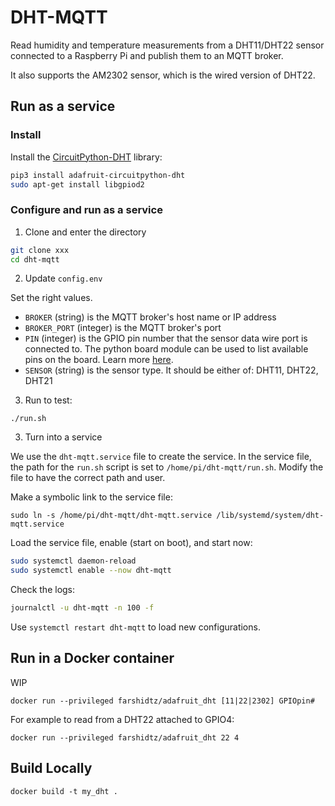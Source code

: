 # DHT-MQTT
Read humidity and temperature measurements from a DHT11/DHT22 sensor connected to a Raspberry Pi and publish them to an MQTT broker.

It also supports the AM2302 sensor, which is the wired version of DHT22.

## Run as a service
### Install
Install the [CircuitPython-DHT](https://github.com/adafruit/Adafruit_CircuitPython_DHT) library:
```bash
pip3 install adafruit-circuitpython-dht
sudo apt-get install libgpiod2
```

### Configure and run as a service
1. Clone and enter the directory

```bash
git clone xxx
cd dht-mqtt
```

2. Update `config.env`

Set the right values.

* `BROKER` (string) is the MQTT broker's host name or IP address
* `BROKER_PORT` (integer) is the MQTT broker's port
* `PIN` (integer) is the GPIO pin number that the sensor data wire port is connected to. The python board module can be used to list available pins on the board. Learn more [here](https://learn.adafruit.com/circuitpython-digital-inputs-and-outputs/board-pins).
* `SENSOR` (string) is the sensor type. It should be either of: DHT11, DHT22, DHT21

3. Run to test:

```
./run.sh
```

3. Turn into a service

We use the `dht-mqtt.service` file to create the service.
In the service file, the path for the `run.sh` script is set to `/home/pi/dht-mqtt/run.sh`.
Modify the file to have the correct path and user.

Make a symbolic link to the service file:
```
sudo ln -s /home/pi/dht-mqtt/dht-mqtt.service /lib/systemd/system/dht-mqtt.service
```

Load the service file, enable (start on boot), and start now:
```bash
sudo systemctl daemon-reload
sudo systemctl enable --now dht-mqtt
```

Check the logs:
```bash
journalctl -u dht-mqtt -n 100 -f
```

Use `systemctl restart dht-mqtt` to load new configurations.

## Run in a Docker container
WIP

```
docker run --privileged farshidtz/adafruit_dht [11|22|2302] GPIOpin#
```

For example to read from a DHT22 attached to GPIO4:
```
docker run --privileged farshidtz/adafruit_dht 22 4

```

## Build Locally
```
docker build -t my_dht .
```
